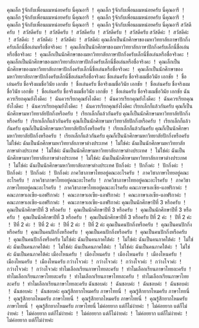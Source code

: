 คุณเล็ก รู้จักกับเพื่อนผมหน่อยครับ นี่คุณอารี	！	คุณเล็ก รู้จักกับเพื่อนผมหน่อยครับ นี่คุณอารี	！	คุณเล็ก รู้จักกับเพื่อนผมหน่อยครับ นี่คุณอารี	！	คุณเล็ก รู้จักกับเพื่อนผมหน่อยครับ นี่คุณอารี	！	คุณเล็ก รู้จักกับเพื่อนผมหน่อยครับ นี่คุณอารี	！	คุณเล็ก รู้จักกับเพื่อนผมหน่อยครับ นี่คุณอารี
สวัสดีครับ	！	สวัสดีครับ	！	สวัสดีครับ	！	สวัสดีครับ	！	สวัสดีครับ	！	สวัสดีครับ
สวัสดีค่ะ	！	สวัสดีค่ะ	！	สวัสดีค่ะ	！	สวัสดีค่ะ	！	สวัสดีค่ะ	！	สวัสดีค่ะ
คุณเล็กเป็นนักศึกษาของมหาวิทยาลัยภาษาปักกิ่งครับเล็กนี่ชื่อเล่นหรือชื่อจริงคะ	！	คุณเล็กเป็นนักศึกษาของมหาวิทยาลัยภาษาปักกิ่งครับเล็กนี่ชื่อเล่นหรือชื่อจริงคะ	！	คุณเล็กเป็นนักศึกษาของมหาวิทยาลัยภาษาปักกิ่งครับเล็กนี่ชื่อเล่นหรือชื่อจริงคะ	！	คุณเล็กเป็นนักศึกษาของมหาวิทยาลัยภาษาปักกิ่งครับเล็กนี่ชื่อเล่นหรือชื่อจริงคะ	！	คุณเล็กเป็นนักศึกษาของมหาวิทยาลัยภาษาปักกิ่งครับเล็กนี่ชื่อเล่นหรือชื่อจริงคะ	！	คุณเล็กเป็นนักศึกษาของมหาวิทยาลัยภาษาปักกิ่งครับเล็กนี่ชื่อเล่นหรือชื่อจริงคะ
ชื่อเล่นครับ ชื่อจริงผมชื่อวินัย เอกชัย	！	ชื่อเล่นครับ ชื่อจริงผมชื่อวินัย เอกชัย	！	ชื่อเล่นครับ ชื่อจริงผมชื่อวินัย เอกชัย	！	ชื่อเล่นครับ ชื่อจริงผมชื่อวินัย เอกชัย	！	ชื่อเล่นครับ ชื่อจริงผมชื่อวินัย เอกชัย	！	ชื่อเล่นครับ ชื่อจริงผมชื่อวินัย เอกชัย
ฉันควรเรียกคุณยังไงดีคะ	！	ฉันควรเรียกคุณยังไงดีคะ	！	ฉันควรเรียกคุณยังไงดีคะ	！	ฉันควรเรียกคุณยังไงดีคะ	！	ฉันควรเรียกคุณยังไงดีคะ	！	ฉันควรเรียกคุณยังไงดีคะ
เรียกเล็กก็แล้วกันครับ คุณก็เป็นนักศึกษามหาวิทยาลัยปักกิ่งหรือครับ	！	เรียกเล็กก็แล้วกันครับ คุณก็เป็นนักศึกษามหาวิทยาลัยปักกิ่งหรือครับ	！	เรียกเล็กก็แล้วกันครับ คุณก็เป็นนักศึกษามหาวิทยาลัยปักกิ่งหรือครับ	！	เรียกเล็กก็แล้วกันครับ คุณก็เป็นนักศึกษามหาวิทยาลัยปักกิ่งหรือครับ	！	เรียกเล็กก็แล้วกันครับ คุณก็เป็นนักศึกษามหาวิทยาลัยปักกิ่งหรือครับ	！	เรียกเล็กก็แล้วกันครับ คุณก็เป็นนักศึกษามหาวิทยาลัยปักกิ่งหรือครับ
ไม่ใช่ค่ะ ฉันเป็นนักศึกษามหาวิทยาลัยภาษาต่างประเทศ	！	ไม่ใช่ค่ะ ฉันเป็นนักศึกษามหาวิทยาลัยภาษาต่างประเทศ	！	ไม่ใช่ค่ะ ฉันเป็นนักศึกษามหาวิทยาลัยภาษาต่างประเทศ	！	ไม่ใช่ค่ะ ฉันเป็นนักศึกษามหาวิทยาลัยภาษาต่างประเทศ	！	ไม่ใช่ค่ะ ฉันเป็นนักศึกษามหาวิทยาลัยภาษาต่างประเทศ	！	ไม่ใช่ค่ะ ฉันเป็นนักศึกษามหาวิทยาลัยภาษาต่างประเทศ
ปักกิ่งค่ะ	！	ปักกิ่งค่ะ	！	ปักกิ่งค่ะ	！	ปักกิ่งค่ะ	！	ปักกิ่งค่ะ	！	ปักกิ่งค่ะ
ภาควิชาภาษาไทยอยู่คณะอะไรครับ	！	ภาควิชาภาษาไทยอยู่คณะอะไรครับ	！	ภาควิชาภาษาไทยอยู่คณะอะไรครับ	！	ภาควิชาภาษาไทยอยู่คณะอะไรครับ	！	ภาควิชาภาษาไทยอยู่คณะอะไรครับ	！	ภาควิชาภาษาไทยอยู่คณะอะไรครับ
คณะภาษาเอเซีย-แอฟริกาค่ะ	！	คณะภาษาเอเซีย-แอฟริกาค่ะ	！	คณะภาษาเอเซีย-แอฟริกาค่ะ	！	คณะภาษาเอเซีย-แอฟริกาค่ะ	！	คณะภาษาเอเซีย-แอฟริกาค่ะ	！	คณะภาษาเอเซีย-แอฟริกาค่ะ
คุณเป็นนักศึกษาปีที่ 3 หรือครับ	！	คุณเป็นนักศึกษาปีที่ 3 หรือครับ	！	คุณเป็นนักศึกษาปีที่ 3 หรือครับ	！	คุณเป็นนักศึกษาปีที่ 3 หรือครับ	！	คุณเป็นนักศึกษาปีที่ 3 หรือครับ	！	คุณเป็นนักศึกษาปีที่ 3 หรือครับ
ปีที่ 2 ค่ะ	！	ปีที่ 2 ค่ะ	！	ปีที่ 2 ค่ะ	！	ปีที่ 2 ค่ะ	！	ปีที่ 2 ค่ะ	！	ปีที่ 2 ค่ะ
คุณเป็นคนปักกิ่งหรือครับ	！	คุณเป็นคนปักกิ่งหรือครับ	！	คุณเป็นคนปักกิ่งหรือครับ	！	คุณเป็นคนปักกิ่งหรือครับ	！	คุณเป็นคนปักกิ่งหรือครับ	！	คุณเป็นคนปักกิ่งหรือครับ
ไม่ใช่ค่ะ ฉันเป็นคนภาคใต้ค่ะ	！	ไม่ใช่ค่ะ ฉันเป็นคนภาคใต้ค่ะ	！	ไม่ใช่ค่ะ ฉันเป็นคนภาคใต้ค่ะ	！	ไม่ใช่ค่ะ ฉันเป็นคนภาคใต้ค่ะ	！	ไม่ใช่ค่ะ ฉันเป็นคนภาคใต้ค่ะ	！	ไม่ใช่ค่ะ ฉันเป็นคนภาคใต้ค่ะ
เมืองไหนครับ	！	เมืองไหนครับ	！	เมืองไหนครับ	！	เมืองไหนครับ	！	เมืองไหนครับ	！	เมืองไหนครับ
กว่างโจวค่ะ	！	กว่างโจวค่ะ	！	กว่างโจวค่ะ	！	กว่างโจวค่ะ	！	กว่างโจวค่ะ	！	กว่างโจวค่ะ
ทำไมเลือกเรียนภาษาไทยละครับ	！	ทำไมเลือกเรียนภาษาไทยละครับ	！	ทำไมเลือกเรียนภาษาไทยละครับ	！	ทำไมเลือกเรียนภาษาไทยละครับ	！	ทำไมเลือกเรียนภาษาไทยละครับ	！	ทำไมเลือกเรียนภาษาไทยละครับ
ฉันชอบค่ะ	！	ฉันชอบค่ะ	！	ฉันชอบค่ะ	！	ฉันชอบค่ะ	！	ฉันชอบค่ะ	！	ฉันชอบค่ะ
คุณรู้สึกยากไหมครับ ภาษาไทยนี่	！	คุณรู้สึกยากไหมครับ ภาษาไทยนี่	！	คุณรู้สึกยากไหมครับ ภาษาไทยนี่	！	คุณรู้สึกยากไหมครับ ภาษาไทยนี่	！	คุณรู้สึกยากไหมครับ ภาษาไทยนี่	！	คุณรู้สึกยากไหมครับ ภาษาไทยนี่
ไม่ค่อยยาก แต่ก็ไม่ง่ายค่ะ	！	ไม่ค่อยยาก แต่ก็ไม่ง่ายค่ะ	！	ไม่ค่อยยาก แต่ก็ไม่ง่ายค่ะ	！	ไม่ค่อยยาก แต่ก็ไม่ง่ายค่ะ	！	ไม่ค่อยยาก แต่ก็ไม่ง่ายค่ะ	！	ไม่ค่อยยาก แต่ก็ไม่ง่ายค่ะ
